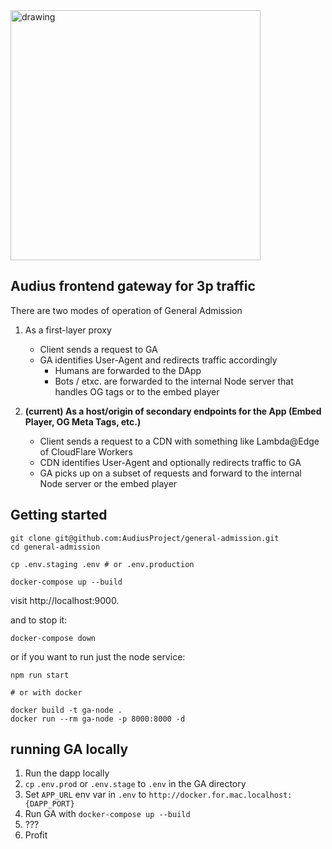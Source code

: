 <img src="https://user-images.githubusercontent.com/2731362/62400456-224e6280-b534-11e9-82c4-3b04175d4e01.png" alt="drawing" width="400"/>

## Audius frontend gateway for 3p traffic

There are two modes of operation of General Admission
1. As a first-layer proxy
   * Client sends a request to GA
   * GA identifies User-Agent and redirects traffic accordingly
     * Humans are forwarded to the DApp
     * Bots / etxc. are forwarded to the internal Node server that handles OG tags or to the embed player

2. **(current) As a host/origin of secondary endpoints for the App (Embed Player, OG Meta Tags, etc.)**
   * Client sends a request to a CDN with something like Lambda@Edge of CloudFlare Workers
   * CDN identifies User-Agent and optionally redirects traffic to GA
   * GA picks up on a subset of requests and forward to the internal Node server or the embed player

## Getting started

```
git clone git@github.com:AudiusProject/general-admission.git
cd general-admission

cp .env.staging .env # or .env.production

docker-compose up --build
```

visit http://localhost:9000.

and to stop it:

```
docker-compose down
```

or if you want to run just the node service:

```
npm run start

# or with docker

docker build -t ga-node .
docker run --rm ga-node -p 8000:8000 -d
```

## running GA locally

1. Run the dapp locally
2. `cp` `.env.prod` or `.env.stage` to `.env` in the GA directory
3. Set `APP_URL` env var in `.env` to `http://docker.for.mac.localhost:{DAPP_PORT}`
4. Run GA with `docker-compose up --build`
5. ???
6. Profit
